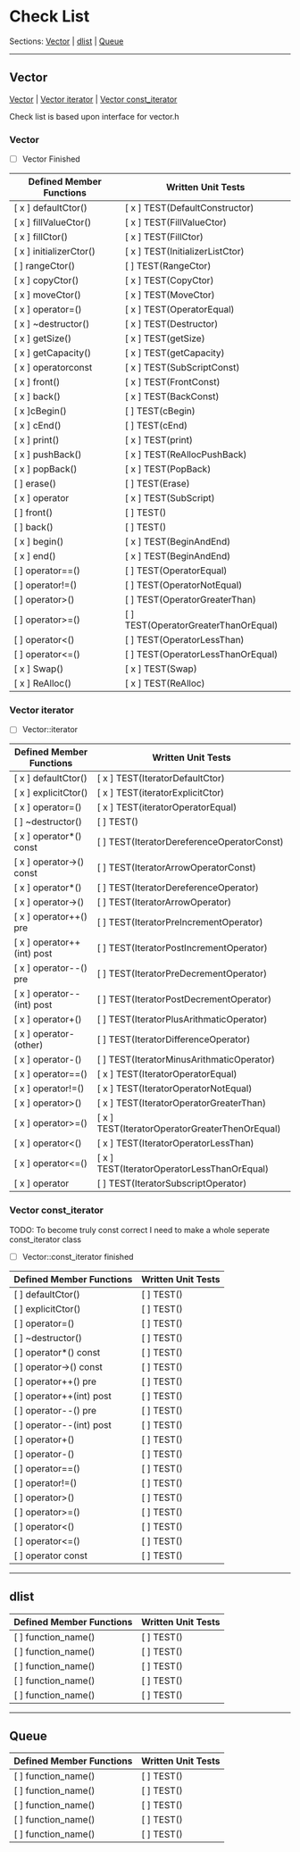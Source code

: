 # Check List    

Sections: [Vector](#vector) | [dlist](#dlist) | [Queue](#queue)

----

## Vector
[Vector<T>](https://github.com/PIesPnuema/stl_implemetation_practice/blob/main/TODO/check_list.md#vector-1) | [Vector<T> iterator](https://github.com/PIesPnuema/stl_implemetation_practice/blob/main/TODO/check_list.md#vector-iterator) | [Vector<T> const_iterator](https://github.com/PIesPnuema/stl_implemetation_practice/blob/main/TODO/check_list.md#vector-const_iterator)

Check list is based upon interface for vector.h
  
### Vector<T>
  
- [ ] Vector<T> Finished
  
| Defined Member Functions | Written Unit Tests |
| --- | --- |
| [ x ] defaultCtor() | [ x ] TEST(DefaultConstructor) |
| [ x ] fillValueCtor() | [ x ] TEST(FillValueCtor) |
| [ x ] fillCtor() | [ x ] TEST(FillCtor) |
| [ x ] initializerCtor() | [ x ] TEST(InitializerListCtor) |
| [  ] rangeCtor() | [  ] TEST(RangeCtor) |
| [ x ] copyCtor() | [ x ] TEST(CopyCtor) |
| [ x ] moveCtor() | [ x ] TEST(MoveCtor) |
| [ x ] operator=() | [ x ] TEST(OperatorEqual) |
| [ x ] ~destructor() | [ x ] TEST(Destructor) |
| [ x ] getSize() | [ x ] TEST(getSize) |
| [ x ] getCapacity() | [ x ] TEST(getCapacity) |
| [ x ] operator[]()const | [ x ] TEST(SubScriptConst) |
| [ x ] front() | [ x ] TEST(FrontConst) |
| [ x ] back() | [ x ] TEST(BackConst) |
| [ x ]cBegin() | [  ] TEST(cBegin) |
| [ x ] cEnd() | [  ] TEST(cEnd) |
| [ x ] print() | [ x ] TEST(print) |
| [ x ] pushBack() | [ x ] TEST(ReAllocPushBack) |
| [ x ] popBack() | [ x ] TEST(PopBack) |
| [  ] erase() | [  ] TEST(Erase) |
| [ x ] operator[]() | [ x ] TEST(SubScript) |
| [  ] front() | [  ] TEST() |
| [  ] back() | [  ] TEST() |
| [ x ] begin() | [ x ] TEST(BeginAndEnd) |
| [ x ] end() | [ x ] TEST(BeginAndEnd) |
| [  ] operator==() | [  ] TEST(OperatorEqual) |
| [  ] operator!=() | [  ] TEST(OperatorNotEqual) |
| [  ] operator>() | [  ] TEST(OperatorGreaterThan) |
| [  ] operator>=() | [  ] TEST(OperatorGreaterThanOrEqual) |
| [  ] operator<() | [  ] TEST(OperatorLessThan) |
| [  ] operator<=() | [  ] TEST(OperatorLessThanOrEqual) |
| [ x ] Swap() | [ x ] TEST(Swap) |
| [ x ] ReAlloc() | [ x ] TEST(ReAlloc) |

### Vector<T> iterator
 
- [ ] Vector<T>::iterator

| Defined Member Functions | Written Unit Tests |
| --- | --- |
| [ x ] defaultCtor() | [ x ] TEST(IteratorDefaultCtor) |
| [ x ] explicitCtor() | [ x ] TEST(iteratorExplicitCtor) |
| [ x ] operator=() | [ x ] TEST(iteratorOperatorEqual) |
| [  ] ~destructor() | [  ] TEST() |
| [ x ] operator*() const | [  ] TEST(IteratorDereferenceOperatorConst) |
| [ x ] operator->() const | [  ] TEST(IteratorArrowOperatorConst) |
| [ x ] operator*() | [  ] TEST(IteratorDereferenceOperator) |
| [ x ] operator->() | [  ] TEST(IteratorArrowOperator) |
| [ x ] operator++() pre | [  ] TEST(IteratorPreIncrementOperator) |
| [ x ] operator++(int) post | [  ] TEST(IteratorPostIncrementOperator) |
| [ x ] operator--() pre | [  ] TEST(IteratorPreDecrementOperator) |
| [ x ] operator--(int) post | [  ] TEST(IteratorPostDecrementOperator) |
| [ x ] operator+() | [  ] TEST(IteratorPlusArithmaticOperator) |
| [ x ] operator-(other) | [  ] TEST(IteratorDifferenceOperator) |
| [ x ] operator-() | [  ] TEST(IteratorMinusArithmaticOperator) |
| [ x ] operator==() | [ x ] TEST(IteratorOperatorEqual) |
| [ x ] operator!=() | [ x ] TEST(IteratorOperatorNotEqual) |
| [ x ] operator>() | [ x ] TEST(IteratorOperatorGreaterThan) |
| [ x ] operator>=() | [ x ] TEST(IteratorOperatorGreaterThenOrEqual) |
| [ x ] operator<() | [ x ] TEST(IteratorOperatorLessThan) |
| [ x ] operator<=() | [ x ] TEST(IteratorOperatorLessThanOrEqual) |
| [ x ] operator[]() | [  ] TEST(IteratorSubscriptOperator) |

### Vector<T> const_iterator 
 TODO: To become truly const correct I need to make a whole seperate const_iterator class
  
- [ ] Vector<T>::const_iterator finished

| Defined Member Functions | Written Unit Tests |
| --- | --- |
| [  ] defaultCtor() | [  ] TEST() |
| [  ] explicitCtor() | [  ] TEST() |
| [  ] operator=() | [  ] TEST() |
| [  ] ~destructor() | [  ] TEST() |
| [  ] operator*() const | [  ] TEST() |
| [  ] operator->() const | [  ] TEST() |
| [  ] operator++() pre | [  ] TEST() |
| [  ] operator++(int) post | [  ] TEST() |
| [  ] operator--() pre | [  ] TEST() |
| [  ] operator--(int) post | [  ] TEST() |
| [  ] operator+() | [  ] TEST() |
| [  ] operator-() | [  ] TEST() |
| [  ] operator==() | [  ] TEST() |
| [  ] operator!=() | [  ] TEST() |
| [  ] operator>() | [  ] TEST() |
| [  ] operator>=() | [  ] TEST() |
| [  ] operator<() | [  ] TEST() |
| [  ] operator<=() | [  ] TEST() |
| [  ] operator[]() const | [  ] TEST() |

----

## dlist

| Defined Member Functions | Written Unit Tests |
| --- | --- |
| [  ] function_name() | [  ] TEST() |
| [  ] function_name() | [  ] TEST() |
| [  ] function_name() | [  ] TEST() |
| [  ] function_name() | [  ] TEST() |
| [  ] function_name() | [  ] TEST() |

----
  
## Queue

| Defined Member Functions | Written Unit Tests |
| --- | --- |
| [  ] function_name() | [  ] TEST() |
| [  ] function_name() | [  ] TEST() |
| [  ] function_name() | [  ] TEST() |
| [  ] function_name() | [  ] TEST() |
| [  ] function_name() | [  ] TEST() |


